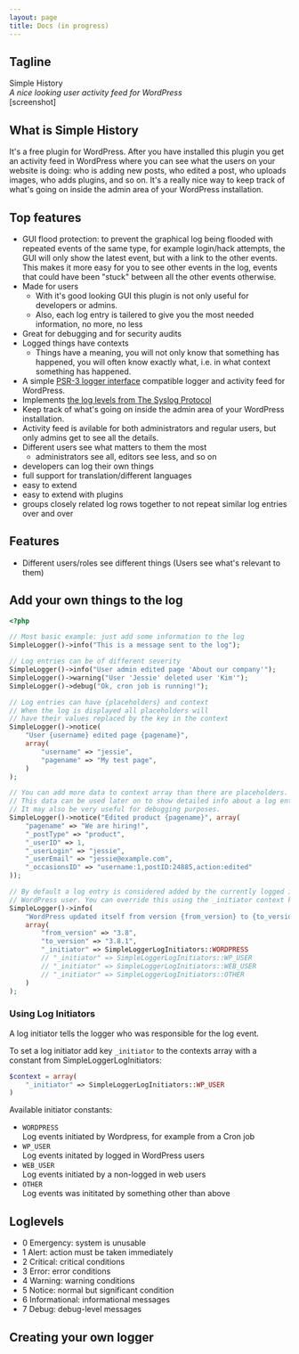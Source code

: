 ```yaml
---
layout: page
title: Docs (in progress)
---
```


## Tagline

Simple History  
_A nice looking user activity feed for WordPress_  
[screenshot]  

## What is Simple History

It's a free plugin for WordPress. After you have installed this
plugin you get an activity feed in WordPress where you can
see what the users on your website is doing: who is adding new posts, who edited a post, who uploads images, who adds plugins, and so on. It's a really nice way to keep track of what's going on inside the admin area of your WordPress installation.

## Top features

* GUI flood protection: to prevent the graphical log being flooded with repeated events of the same type, for example login/hack attempts, the GUI will only show the latest event, but with a link to the other events. This makes it more easy for you to see other events in the log, events that could have been "stuck" between all the other events otherwise.
* Made for users
  * With it's good looking GUI this plugin is not only useful for developers or admins.
  * Also, each log entry is tailered to give you the most needed information, no more, no less
* Great for debugging and for security audits
* Logged things have contexts
  * Things have a meaning, you will not only know that something has happened, you will often know exactly what, i.e. in what context something has happened.
* A simple [PSR-3 logger interface](http://www.php-fig.org/psr/psr-3/) compatible logger and activity feed for WordPress.
* Implements [the log levels from The Syslog Protocol](http://tools.ietf.org/html/rfc5424#page-11)
* Keep track of what's going on inside the admin area of your WordPress installation.
* Activity feed is avilable for both administrators and regular users, but only admins get to see all the details.
* Different users see what matters to them the most
	* administrators see all, editors see less, and so on
* developers can log their own things
* full support for translation/different languages
* easy to extend
* easy to extend with plugins
* groups closely related log rows together to not repeat similar log entries over and over


## Features

- Different users/roles see different things (Users see what's relevant to them)

## Add your own things to the log

```php
<?php

// Most basic example: just add some information to the log
SimpleLogger()->info("This is a message sent to the log");

// Log entries can be of different severity
SimpleLogger()->info("User admin edited page 'About our company'");
SimpleLogger()->warning("User 'Jessie' deleted user 'Kim'");
SimpleLogger()->debug("Ok, cron job is running!");

// Log entries can have {placeholders} and context
// When the log is displayed all placeholders will
// have their values replaced by the key in the context
SimpleLogger()->notice(
	"User {username} edited page {pagename}",
	array(
		"username" => "jessie",
		"pagename" => "My test page",
	)
);

// You can add more data to context array than there are placeholders.
// This data can be used later on to show detailed info about a log entry.
// It may also be very useful for debugging purposes.
SimpleLogger()->notice("Edited product {pagename}", array(
	"pagename" => "We are hiring!",
	"_postType" => "product",
	"_userID" => 1,
	"_userLogin" => "jessie",
	"_userEmail" => "jessie@example.com",
	"_occasionsID" => "username:1,postID:24885,action:edited"
));

// By default a log entry is considered added by the currently logged in
// WordPress user. You can override this using the _initiator context key.
SimpleLogger()->info(
	"WordPress updated itself from version {from_version} to {to_version}",
	array(
		"from_version" => "3.8",
		"to_version" => "3.8.1",
		"_initiator" => SimpleLoggerLogInitiators::WORDPRESS
		// "_initiator" => SimpleLoggerLogInitiators::WP_USER
		// "_initiator" => SimpleLoggerLogInitiators::WEB_USER
		// "_initiator" => SimpleLoggerLogInitiators::OTHER
	)
);


```


### Using Log Initiators

A log initiator tells the logger who was responsible for the log event.

To set a log initiator add key `_initiator` to the contexts array with a constant from SimpleLoggerLogInitiators:

```php
$context = array(
	"_initiator" => SimpleLoggerLogInitiators::WP_USER
)
```

Available initiator constants:

* `WORDPRESS`  
Log events initiated by Wordpress, for example from a Cron job
* `WP_USER`  
Log events initated by logged in WordPress users
* `WEB_USER`  
Log events initiated by a non-logged in web users
* `OTHER`  
Log events was inititated by something other than above


## Loglevels

* 0 Emergency: system is unusable
* 1 Alert: action must be taken immediately
* 2 Critical: critical conditions
* 3 Error: error conditions
* 4 Warning: warning conditions
* 5 Notice: normal but significant condition
* 6 Informational: informational messages
* 7 Debug: debug-level messages


## Creating your own logger
